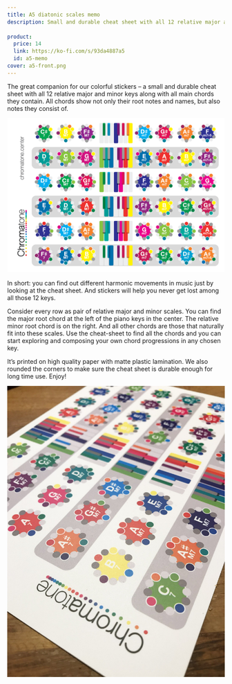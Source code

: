 ```yaml
---
title: A5 diatonic scales memo
description: Small and durable cheat sheet with all 12 relative major and minor keys along with all main chords they contain

product:
  price: 14
  link: https://ko-fi.com/s/93da4887a5
  id: a5-memo
cover: a5-front.png
---
```


The great companion for our colorful stickers – a small and durable cheat sheet with all 12 relative major and minor keys along with all main chords they contain. All chords show not only their root notes and names, but also notes they consist of.

![](./a5-back.png)

In short: you can find out different harmonic movements in music just by looking at the cheat sheet. And stickers will help you never get lost among all those 12 keys.

Consider every row as pair of relative major and minor scales. You can find the major root chord at the left of the piano keys in the center. The relative minor root chord is on the right. And all other chords are those that naturally fit into these scales. Use the cheat-sheet to find all the chords and you can start exploring and composing your own chord progressions in any chosen key.

It’s printed on high quality paper with matte plastic lamination. We also rounded the corners to make sure the cheat sheet is durable enough for long time use. Enjoy!

<img src="./a5-2.jpg">
